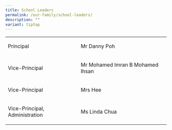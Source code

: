 ```yaml
---
title: School Leaders
permalink: /our-family/school-leaders/
description: ""
variant: tiptap
---
```

<table style="minWidth: 50px">
<colgroup>
<col>
<col>
</colgroup>
<tbody>
<tr>
<td rowspan="1" colspan="1">
<p>Principal</p>
</td>
<td rowspan="1" colspan="1">
<p>Mr Danny Poh</p>
</td>
</tr>
<tr>
<td rowspan="1" colspan="1">
<p>Vice-Principal</p>
</td>
<td rowspan="1" colspan="1">
<p>Mr Mohamed Imran B Mohamed Ihsan</p>
</td>
</tr>
<tr>
<td rowspan="1" colspan="1">
<p>Vice-Principal</p>
</td>
<td rowspan="1" colspan="1">
<p>Mrs Hee</p>
</td>
</tr>
<tr>
<td rowspan="1" colspan="1">
<p>Vice-Principal, Administration</p>
</td>
<td rowspan="1" colspan="1">
<p>Ms Linda Chua</p>
</td>
</tr>
</tbody>
</table>
<p></p>
